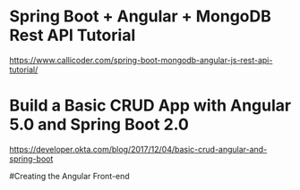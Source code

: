 # Spring Boot + Angular + MongoDB Rest API Tutorial
https://www.callicoder.com/spring-boot-mongodb-angular-js-rest-api-tutorial/

# Build a Basic CRUD App with Angular 5.0 and Spring Boot 2.0
https://developer.okta.com/blog/2017/12/04/basic-crud-angular-and-spring-boot

#Creating the Angular Front-end
